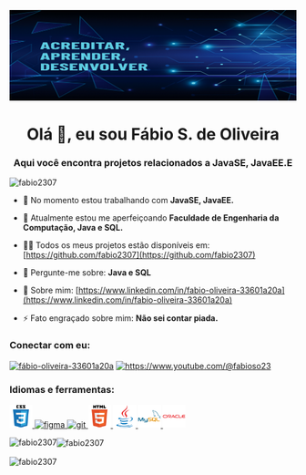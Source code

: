 ![banner](https://github.com/fabio2307/fabio2307/blob/main/banner%20para%20o%20git1.png?raw=true)

<h1 align="center">Olá 👋, eu sou Fábio S. de Oliveira</h1>
<h3 align="center">Aqui você encontra projetos relacionados a JavaSE, JavaEE.E</h3>

<p align="left"> <img src="https://komarev.com/ghpvc/?username=fabio2307&label=Profile%20views&color=0e75b6&style=flat" alt="fabio2307" /> </p>

- 🔭 No momento estou trabalhando com **JavaSE, JavaEE.**

- 🌱 Atualmente estou me aperfeiçoando **Faculdade de Engenharia da Computação, Java e SQL.**

- 👨‍💻 Todos os meus projetos estão disponíveis em: [https://github.com/fabio2307](https://github.com/fabio2307)

- 💬 Pergunte-me sobre: ​​**Java e SQL**

- 📄 Sobre mim: [https://www.linkedin.com/in/fabio-oliveira-33601a20a](https://www.linkedin.com/in/fabio-oliveira-33601a20a)

- ⚡ Fato engraçado sobre mim: **Não sei contar piada.**

<h3 align="left">Conectar com eu:</h3>
<p align="left">
<a href="https://linkedin.com/in/fabio-oliveira-33601a20a" target="blank"><img align="center" src="https://raw.githubusercontent.com/rahuldkjain/github-profile-readme-generator/master/src/images/icons/Social/linked-in-alt.svg" alt="fábio-oliveira-33601a20a" height="30" width="40" /></a>
<a href="https://www.youtube.com/c/https://www.youtube.com/@fabioso23" target="blank"><img align="center" src="https://raw.githubusercontent.com/rahuldkjain/github-profile-readme-generator/master/src/images/icons/Social/youtube.svg" alt="https://www.youtube.com/@fabioso23" height="30" width="40" /></a>
</p>

<h3 align="left">Idiomas e ferramentas:</h3>
<p align="left"> <a href="https://www.w3schools.com/css/" target="_blank" rel="noreferrer"> <img src="https://raw.githubusercontent.com/devicons/devicon/master/icons/css3/css3-original-wordmark.svg" alt="css3" width="40" height="40"/> </a> <a href="https://www.figma.com/" target="_blank" rel="noreferrer"> <img src="https://www.vectorlogo.zone/logos/figma/figma-icon.svg" alt="figma" width="40" height="40"/> </a> <a href="https://git-scm.com/" target="_blank" rel="noreferrer"> <img src="https://www.vectorlogo.zone/logos/git-scm/git-scm-icon.svg" alt="git" width="40" height="40"/> </a> <a href="https://www.w3.org/html/" target="_blank" rel="noreferrer"> <img src="https://raw.githubusercontent.com/devicons/devicon/master/icons/html5/html5-original-wordmark.svg" alt="html5" width="40" height="40"/> </a> <a href="https://www.java.com" target="_blank" rel="noreferrer"> <img src="https://raw.githubusercontent.com/devicons/devicon/master/icons/java/java-original.svg" alt="java" width="40" altura="40"/> </a> <a href="https://www.mysql.com/" target="_blank" rel="noreferrer"> <img src="https://raw.githubusercontent.com/devicons/devicon/master/icons/mysql/mysql-original-wordmark.svg" alt="mysql" width="40" height="40"/> </a> <a href="https://www.oracle.com/" target="_blank" rel="noreferrer"> <img src="https://raw.githubusercontent.com/devicons/devicon/master/icons/oracle/oracle-original.svg" alt="oracle" width="40" height="40"/> </a> </p>

<p><img align="left" src="https://github-readme-stats.vercel.app/api/top-langs?username=fabio2307&show_icons=true&theme=dark&locale=en&layout=compact" alt="fabio2307" /></p>

<p> <img align="center" src="https://github-readme-stats.vercel.app/api?username=fabio2307&show_icons=true&theme=dark&locale=en" alt="fabio2307" /></p>

<p><img align="center" src="https://github-readme-streak-stats.herokuapp.com/?user=fabio2307&theme=dark" alt="fabio2307" /></p>



